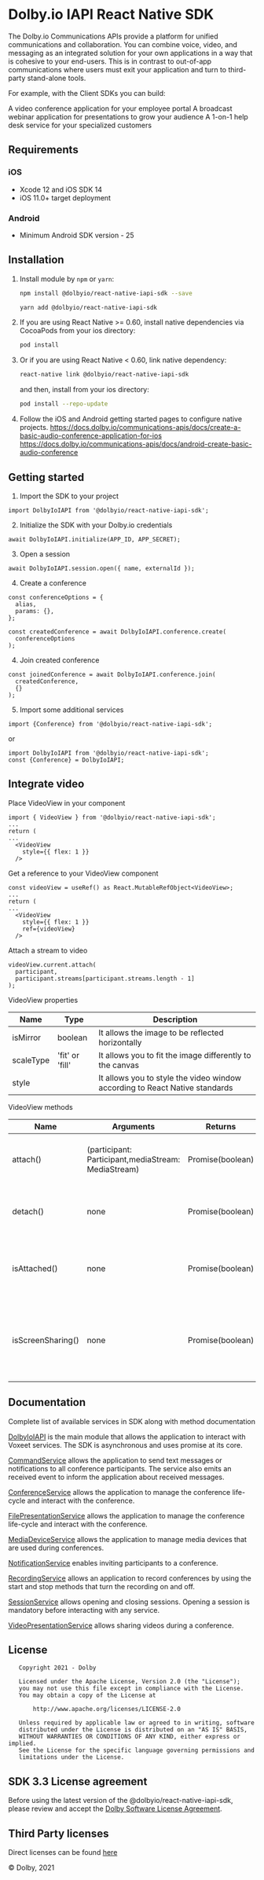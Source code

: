 # Dolby.io IAPI React Native SDK

The Dolby.io Communications APIs provide a platform for unified communications and collaboration. You can combine voice, video, and messaging as an integrated solution for your own applications in a way that is cohesive to your end-users. This is in contrast to out-of-app communications where users must exit your application and turn to third-party stand-alone tools.

For example, with the Client SDKs you can build:

A video conference application for your employee portal
A broadcast webinar application for presentations to grow your audience
A 1-on-1 help desk service for your specialized customers

## Requirements

### iOS

* Xcode 12 and iOS SDK 14
* iOS 11.0+ target deployment

### Android

* Minimum Android SDK version - 25

## Installation

1. Install module by `npm` or `yarn`:

    ```bash
    npm install @dolbyio/react-native-iapi-sdk --save
    ```
    ```bash
    yarn add @dolbyio/react-native-iapi-sdk
    ```

2. If you are using React Native >= 0.60, install native dependencies via CocoaPods from your ios directory:

   ```bash
   pod install
   ```

3. Or if you are using React Native < 0.60, link native dependency:

   ```bash
   react-native link @dolbyio/react-native-iapi-sdk
   ```
   and then, install from your ios directory:
   ```bash
   pod install --repo-update
   ```

4. Follow the iOS and Android getting started pages to configure native projects.
   https://docs.dolby.io/communications-apis/docs/create-a-basic-audio-conference-application-for-ios
   https://docs.dolby.io/communications-apis/docs/android-create-basic-audio-conference

## Getting started

1) Import the SDK to your project

```
import DolbyIoIAPI from '@dolbyio/react-native-iapi-sdk';
```

2) Initialize the SDK with your Dolby.io credentials

```
await DolbyIoIAPI.initialize(APP_ID, APP_SECRET);
```
3) Open a session
```
await DolbyIoIAPI.session.open({ name, externalId });
```
4) Create a conference
```
const conferenceOptions = {
  alias,
  params: {},
};

const createdConference = await DolbyIoIAPI.conference.create(
  conferenceOptions
);
```
4) Join created conference
```
const joinedConference = await DolbyIoIAPI.conference.join(
  createdConference,
  {}
);
```

5) Import some additional services
```
import {Conference} from '@dolbyio/react-native-iapi-sdk';
```
or
```
import DolbyIoIAPI from '@dolbyio/react-native-iapi-sdk';
const {Conference} = DolbyIoIAPI;
```

## Integrate video

Place VideoView in your component
```
import { VideoView } from '@dolbyio/react-native-iapi-sdk';
...
return (
...
  <VideoView
    style={{ flex: 1 }}
  />
```

Get a reference to your VideoView component
```
const videoView = useRef() as React.MutableRefObject<VideoView>;
...
return (
...
  <VideoView
    style={{ flex: 1 }}
    ref={videoView}
  />
```

Attach a stream to video
```
videoView.current.attach(
  participant,
  participant.streams[participant.streams.length - 1]
);
```

VideoView properties

|Name|Type|Description|
|---|---|---|
|isMirror|boolean |It allows the image to be reflected horizontally   |
|scaleType|'fit' or 'fill'|It allows you to fit the image differently to the canvas|
|style|   |It allows you to style the video window according to React Native standards   |

VideoView methods

|Name|Arguments|Returns|Description|
|---|---|---|---|
|attach()|(participant: Participant,mediaStream: MediaStream)|Promise(boolean)|Allows displaying the stream of participant|
|detach()|none|Promise(boolean)|It allows you to finish displaying the stream|
|isAttached()|none|Promise(boolean)|Gets information about whether the stream is active|
|isScreenSharing()|none|Promise(boolean)|Gets information about whether the active stream is screen-sharing|

## Documentation

Complete list of available services in SDK along with method documentation

[DolbyIoIAPI](docs/classes/DolbyIoIAPI.md)
is the main module that allows the application to interact with Voxeet services. The SDK is asynchronous and uses promise at its core.

[CommandService](docs/classes/_internal_.CommandService.md)
allows the application to send text messages or notifications to all conference participants. The service also emits an received event to inform the application about received messages.

[ConferenceService](docs/classes/_internal_.ConferenceService.md)
allows the application to manage the conference life-cycle and interact with the conference.

[FilePresentationService](docs/classes/_internal_.FilePresentationService.md)
allows the application to manage the conference life-cycle and interact with the conference.

[MediaDeviceService](docs/classes/_internal_.MediaDeviceService.md)
allows the application to manage media devices that are used during conferences.

[NotificationService](docs/classes/_internal_.NotificationService.md)
enables inviting participants to a conference.

[RecordingService](docs/classes/_internal_.RecordingService.md)
allows an application to record conferences by using the start and stop
methods that turn the recording on and off.

[SessionService](docs/classes/_internal_.SessionService.md)
allows opening and closing sessions. Opening a session is mandatory before interacting with any service.

[VideoPresentationService](docs/classes/_internal_.VideoPresentationService.md)
allows sharing videos during a conference.

## License

```
   Copyright 2021 - Dolby

   Licensed under the Apache License, Version 2.0 (the "License");
   you may not use this file except in compliance with the License.
   You may obtain a copy of the License at

       http://www.apache.org/licenses/LICENSE-2.0

   Unless required by applicable law or agreed to in writing, software
   distributed under the License is distributed on an "AS IS" BASIS,
   WITHOUT WARRANTIES OR CONDITIONS OF ANY KIND, either express or implied.
   See the License for the specific language governing permissions and
   limitations under the License.
```

## SDK 3.3 License agreement

Before using the latest version of the @dolbyio/react-native-iapi-sdk, please review and accept the [Dolby Software License Agreement](https://github.com/voxeet/voxeet-sdk-android/blob/main/LICENSE).

## Third Party licenses

Direct licenses can be found [here](./LICENSES.json)

© Dolby, 2021
